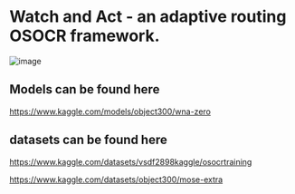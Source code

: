 # Watch and Act - an adaptive routing OSOCR framework.



![image](https://github.com/user-attachments/assets/4dce0057-8dca-4aab-b401-f2d31e025f6e)

## Models can be found here 
https://www.kaggle.com/models/object300/wna-zero

## datasets can be found here 

https://www.kaggle.com/datasets/vsdf2898kaggle/osocrtraining

https://www.kaggle.com/datasets/object300/mose-extra

